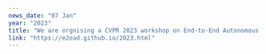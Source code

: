 ```yaml
---
news_date: "07 Jan"
year: "2023"
title: "We are orgnising a CVPR 2023 workshop on End-to-End Autonomous Driving: Perception, Prediction, Planning and Simulation"
link: "https://e2ead.github.io/2023.html"
---
```

